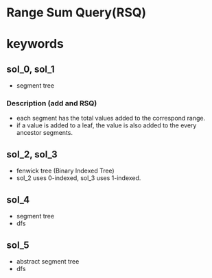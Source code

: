 # Range Sum Query(RSQ)



# keywords 

## sol_0, sol_1
- segment tree

### Description (add and RSQ)
- each segment has the total values added to the correspond range. 
- if a value is added to a leaf, the value is also added to the every ancestor segments. 



## sol_2, sol_3
- fenwick tree (Binary Indexed Tree)
- sol_2 uses 0-indexed, sol_3 uses 1-indexed.


## sol_4
- segment tree
- dfs 


## sol_5
- abstract segment tree
- dfs 